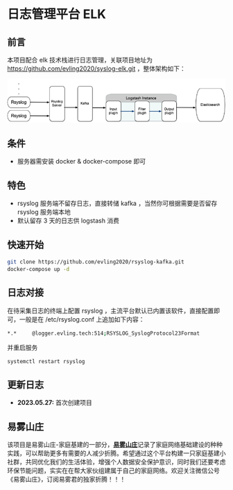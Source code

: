 # 日志管理平台 ELK

## 前言
本项目配合 elk 技术栈进行日志管理，关联项目地址为 https://github.com/evling2020/syslog-elk.git ，整体架构如下：

![kafka-log-collector.png](./images/kafka-log-collector.png)
 
## 条件
- 服务器需安装 docker & docker-compose 即可

## 特色

- rsyslog 服务端不留存日志，直接转储 kafka ，当然你可根据需要是否留存 rsyslog 服务端本地
- 默认留存 3 天的日志供 logstash 消费

## 快速开始
```bash
git clone https://github.com/evling2020/rsyslog-kafka.git
docker-compose up -d
```

## 日志对接

在待采集日志的终端上配置 rsyslog ，主流平台默认已内置该软件，直接配置即可，一般是在 /etc/rsyslog.conf 上追加如下内容：

```bash
*.*     @logger.evling.tech:514;RSYSLOG_SyslogProtocol23Format
```

并重启服务
```bash
systemctl restart rsyslog
```

## 更新日志
- **2023.05.27:** 首次创建项目

## 易雾山庄

该项目是易雾山庄-家庭基建的一部分，[**易雾山庄**](https://www.evling.tech)记录了家庭网络基础建设的种种实践，可以帮助更多有需要的人减少折腾。希望通过这个平台构建一只家庭基建小社群，共同优化我们的生活体验，增强个人数据安全保护意识，同时我们还要考虑环保节能问题，实实在在帮大家伙组建属于自己的家庭网络。欢迎关注微信公号《易雾山庄》，订阅易雾君的独家折腾！！！


